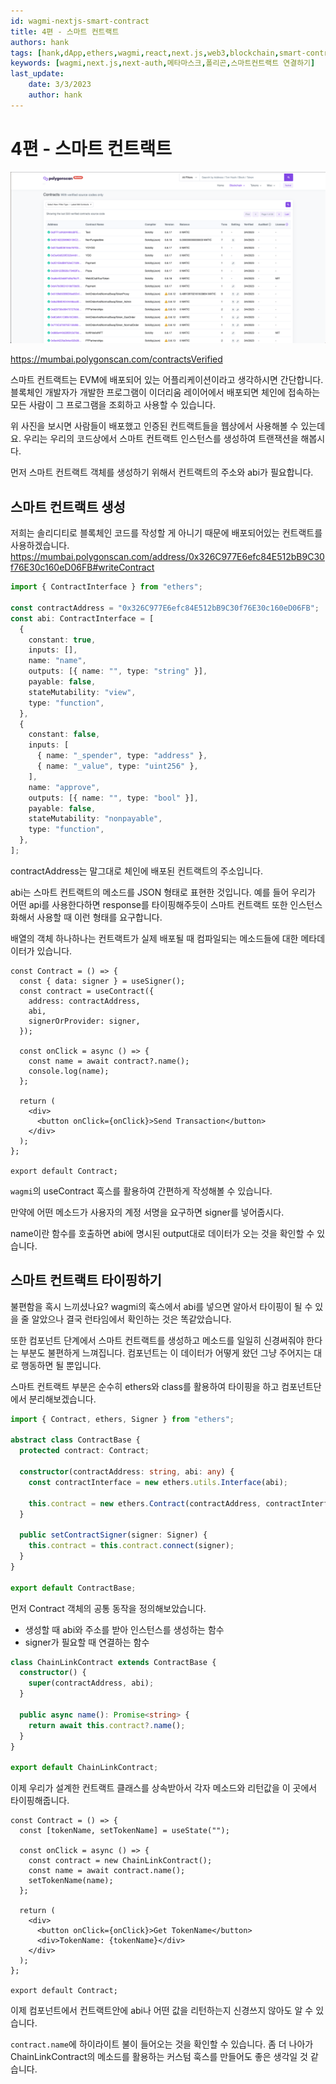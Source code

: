 ```yaml
---
id: wagmi-nextjs-smart-contract
title: 4편 - 스마트 컨트랙트 
authors: hank
tags: [hank,dApp,ethers,wagmi,react,next.js,web3,blockchain,smart-contract]
keywords: [wagmi,next.js,next-auth,메타마스크,폴리곤,스마트컨트랙트 연결하기]
last_update:
    date: 3/3/2023
    author: hank
---
```


# 4편 - 스마트 컨트랙트

![img_3.png](img_3.png)

https://mumbai.polygonscan.com/contractsVerified

스마트 컨트랙트는 EVM에 배포되어 있는 어플리케이션이라고 생각하시면 간단합니다. 블록체인 개발자가 개발한 프로그램이 이더리움 레이어에서 배포되면
체인에 접속하는 모든 사람이 그 프로그램을 조회하고 사용할 수 있습니다.

위 사진을 보시면 사람들이 배포했고 인증된 컨트랙트들을 웹상에서 사용해볼 수 있는데요. 우리는 우리의 코드상에서
스마트 컨트랙트 인스턴스를 생성하여 트랜잭션을 해봅시다.

먼저 스마트 컨트랙트 객체를 생성하기 위해서 컨트랙트의 주소와 abi가 필요합니다.


## 스마트 컨트랙트 생성

저희는 솔리디티로 블록체인 코드를 작성할 게 아니기 때문에 배포되어있는 컨트랙트를 사용하겠습니다.
https://mumbai.polygonscan.com/address/0x326C977E6efc84E512bB9C30f76E30c160eD06FB#writeContract
```ts title="chainLink 컨트랙트의 abi,address"
import { ContractInterface } from "ethers";

const contractAddress = "0x326C977E6efc84E512bB9C30f76E30c160eD06FB";
const abi: ContractInterface = [
  {
    constant: true,
    inputs: [],
    name: "name",
    outputs: [{ name: "", type: "string" }],
    payable: false,
    stateMutability: "view",
    type: "function",
  },
  {
    constant: false,
    inputs: [
      { name: "_spender", type: "address" },
      { name: "_value", type: "uint256" },
    ],
    name: "approve",
    outputs: [{ name: "", type: "bool" }],
    payable: false,
    stateMutability: "nonpayable",
    type: "function",
  },
];
```

contractAddress는 말그대로 체인에 배포된 컨트랙트의 주소입니다. 

abi는 스마트 컨트랙트의 메소드를 JSON 형태로 표현한 것입니다. 예를 들어 우리가 어떤 api를 사용한다하면 response를 타이핑해주듯이
스마트 컨트랙트 또한 인스턴스화해서 사용할 때 이런 형태를 요구합니다.

배열의 객체 하나하나는 컨트랙트가 실제 배포될 때 컴파일되는 메소드들에 대한 메타데이터가 있습니다.

```tsx title="components/Contract.tsx"
const Contract = () => {
  const { data: signer } = useSigner();
  const contract = useContract({
    address: contractAddress,
    abi,
    signerOrProvider: signer,
  });

  const onClick = async () => {
    const name = await contract?.name();
    console.log(name);
  };

  return (
    <div>
      <button onClick={onClick}>Send Transaction</button>
    </div>
  );
};

export default Contract;
```

`wagmi`의 useContract 훅스를 활용하여 간편하게 작성해볼 수 있습니다.  

만약에 어떤 메소드가 사용자의 계정 서명을 요구하면 signer를 넣어줍시다.

name이란 함수를 호출하면 abi에 명시된 output대로 데이터가 오는 것을 확인할 수 있습니다.


## 스마트 컨트랙트 타이핑하기

불편함을 혹시 느끼셨나요? wagmi의 훅스에서 abi를 넣으면 알아서 타이핑이 될 수 있을 줄 알았으나 결국 런타임에서 확인하는 것은 똑같았습니다. 

또한 컴포넌트 단계에서 스마트 컨트랙트를 생성하고 메소드를 일일히 신경써줘야 한다는 부분도 불편하게 느껴집니다. 컴포넌트는 이 데이터가 어떻게 왔던 그냥 주어지는 대로 행동하면 될 뿐입니다.

스마트 컨트랙트 부분은 순수히 ethers와 class를 활용하여 타이핑을 하고 컴포넌트단에서 분리해보겠습니다.


```ts title="contracts/contract.ts"
import { Contract, ethers, Signer } from "ethers";

abstract class ContractBase {
  protected contract: Contract;

  constructor(contractAddress: string, abi: any) {
    const contractInterface = new ethers.utils.Interface(abi);

    this.contract = new ethers.Contract(contractAddress, contractInterface);
  }

  public setContractSigner(signer: Signer) {
    this.contract = this.contract.connect(signer);
  }
}

export default ContractBase;
```

먼저 Contract 객체의 공통 동작을 정의해보았습니다. 

- 생성할 때 abi와 주소를 받아 인스턴스를 생성하는 함수
- signer가 필요할 때 연결하는 함수 


```ts title="contracts/chain-link.ts"
class ChainLinkContract extends ContractBase {
  constructor() {
    super(contractAddress, abi);
  }

  public async name(): Promise<string> {
    return await this.contract?.name();
  }
}

export default ChainLinkContract;
```

이제 우리가 설계한 컨트랙트 클래스를 상속받아서 각자 메소드와 리턴값을 이 곳에서 타이핑해줍니다.




```tsx
const Contract = () => {
  const [tokenName, setTokenName] = useState("");

  const onClick = async () => {
    const contract = new ChainLinkContract();
    const name = await contract.name();
    setTokenName(name);
  };

  return (
    <div>
      <button onClick={onClick}>Get TokenName</button>
      <div>TokenName: {tokenName}</div>
    </div>
  );
};

export default Contract;
```

이제 컴포넌트에서 컨트랙트안에 abi나 어떤 값을 리턴하는지 신경쓰지 않아도 알 수 있습니다. 

`contract.name`에 하이라이트 불이 들어오는 것을 확인할 수 있습니다. 좀 더 나아가 ChainLinkContract의 메소드를 활용하는
커스텀 훅스를 만들어도 좋은 생각일 것 같습니다.











